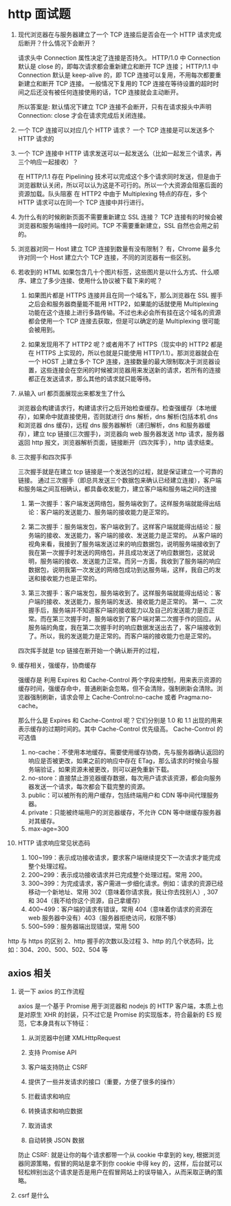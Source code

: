 # http 面试题

1. 现代浏览器在与服务器建立了一个 TCP 连接后是否会在一个 HTTP 请求完成后断开？什么情况下会断开？

   请求头中 Connection 属性决定了连接是否持久。
   HTTP/1.0 中 Connection 默认是 close 的，即每次请求都会重新建立和断开 TCP 连接；
   HTTP/1.1 中 Connection 默认是 keep-alive 的，即 TCP 连接可以复用，不用每次都要重新建立和断开 TCP 连接。
   一般情况下复用的 TCP 连接在等待设置的超时时间之后还没有被任何连接使用的话，TCP 连接就会主动断开。

   所以答案是: 默认情况下建立 TCP 连接不会断开，只有在请求报头中声明 Connection: close 才会在请求完成后关闭连接。

2. 一个 TCP 连接可以对应几个 HTTP 请求？
   一个 TCP 连接是可以发送多个 HTTP 请求的

3. 一个 TCP 连接中 HTTP 请求发送可以一起发送么（比如一起发三个请求，再三个响应一起接收）？

   在 HTTP/1.1 存在 Pipelining 技术可以完成这个多个请求同时发送，但是由于浏览器默认关闭，所以可以认为这是不可行的。所以一个大资源会阻塞后面的资源加载。队头阻塞
   在 HTTP2 中由于 Multiplexing 特点的存在，多个 HTTP 请求可以在同一个 TCP 连接中并行进行。

4. 为什么有的时候刷新页面不需要重新建立 SSL 连接？
   TCP 连接有的时候会被浏览器和服务端维持一段时间。TCP 不需要重新建立，SSL 自然也会用之前的。

5. 浏览器对同一 Host 建立 TCP 连接到数量有没有限制？
   有，Chrome 最多允许对同一个 Host 建立六个 TCP 连接，不同的浏览器有一些区别。

6. 若收到的 HTML 如果包含几十个图片标签，这些图片是以什么方式、什么顺序、建立了多少连接、使用什么协议被下载下来的呢？

   1. 如果图片都是 HTTPS 连接并且在同一个域名下，那么浏览器在 SSL 握手之后会和服务器商量能不能用 HTTP2，如果能的话就使用 Multiplexing 功能在这个连接上进行多路传输。不过也未必会所有挂在这个域名的资源都会使用一个 TCP 连接去获取，但是可以确定的是 Multiplexing 很可能会被用到。

   2. 如果发现用不了 HTTP2 呢？或者用不了 HTTPS（现实中的 HTTP2 都是在 HTTPS 上实现的，所以也就是只能使用 HTTP/1.1）。那浏览器就会在一个 HOST 上建立多个 TCP 连接，连接数量的最大限制取决于浏览器设置，这些连接会在空闲的时候被浏览器用来发送新的请求，若所有的连接都正在发送请求，那么其他的请求就只能等待。

7. 从输入 url 都页面展现出来都发生了什么

   浏览器会构建请求行，构建请求行之后开始检查缓存。检查强缓存（本地缓存），如果命中就直接使用，否则就进行 dns 解析，dns 解析(包括本机 dns 和浏览器 dns 缓存)，远程 dns 服务器解析（递归解析，dns 和服务器缓存），建立 tcp 链接(三次握手)，浏览器向 web 服务器发送 http 请求，服务器返回 http 报文，浏览器解析页面，链接断开（四次挥手），http 请求结束。

8. 三次握手和四次挥手

   三次握手就是在建立 tcp 链接是一个发送包的过程，就是保证建立一个可靠的链接。
   通过三次握手（即总共发送三个数据包来确认已经建立连接），客户端和服务端之间互相确认，都具备收发能力，建立客户端和服务端之间的连接

   1. 第一次握手：客户端发送网络包，服务端收到了。这样服务端就能得出结论：客户端的发送能力、服务端的接收能力是正常的。

   2. 第二次握手：服务端发包，客户端收到了。这样客户端就能得出结论：服务端的接收、发送能力，客户端的接收、发送能力是正常的。 从客户端的视角来看，我接到了服务端发送过来的响应数据包，说明服务端接收到了我在第一次握手时发送的网络包，并且成功发送了响应数据包，这就说明，服务端的接收、发送能力正常。而另一方面，我收到了服务端的响应数据包，说明我第一次发送的网络包成功到达服务端，这样，我自己的发送和接收能力也是正常的。

   3. 第三次握手：客户端发包，服务端收到了。这样服务端就能得出结论：客户端的接收、发送能力，服务端的发送、接收能力是正常的。 第一、二次握手后，服务端并不知道客户端的接收能力以及自己的发送能力是否正常。而在第三次握手时，服务端收到了客户端对第二次握手作的回应。从服务端的角度，我在第二次握手时的响应数据发送出去了，客户端接收到了。所以，我的发送能力是正常的。而客户端的接收能力也是正常的。

   四次挥手就是 tcp 链接在断开始一个确认断开的过程，

9. 缓存相关，强缓存，协商缓存

   强缓存是 利用 Expires 和 Cache-Control 两个字段来控制，用来表示资源的缓存时间，强缓存命中，普通刷新会忽略，但不会清除，强制刷新会清除。浏览器强制刷新，请求会带上 Cache-Control:no-cache 或者 Pragma:no-cache。

   那么什么是 Expires 和 Cache-Control 呢？它们分别是 1.0 和 1.1 出现的用来表示缓存的过期时间的。其中 Cache-Control 优先级高。 Cache-Control 的可选值

   1. no-cache：不使用本地缓存。需要使用缓存协商，先与服务器确认返回的响应是否被更改，如果之前的响应中存在 ETag，那么请求的时候会与服务端验证，如果资源未被更改，则可以避免重新下载。
   2. no-store：直接禁止游览器缓存数据，每次用户请求该资源，都会向服务器发送一个请求，每次都会下载完整的资源。
   3. public：可以被所有的用户缓存，包括终端用户和 CDN 等中间代理服务器。
   4. private：只能被终端用户的浏览器缓存，不允许 CDN 等中继缓存服务器对其缓存。
   5. max-age=300

10. HTTP 请求响应常见状态码
    1. 100~199：表示成功接收请求，要求客户端继续提交下一次请求才能完成整个处理过程。
    2. 200~299：表示成功接收请求并已完成整个处理过程。常用 200。
    3. 300~399：为完成请求，客户需进一步细化请求。例如：请求的资源已经移动一个新地址、常用 302（意味着你请求我，我让你去找别人）, 307 和 304（我不给你这个资源，自己拿缓存）
    4. 400~499：客户端的请求有错误，常用 404（意味着你请求的资源在 web 服务器中没有）403（服务器拒绝访问，权限不够）
    5. 500~599：服务器端出现错误，常用 500

http 与 https 的区别
2、http 握手的次数以及过程
3、http 的几个状态码，比如：304、200、500、502、504 等

## axios 相关

1. 说一下 axios 的工作流程

   axios 是一个基于 Promise 用于浏览器和 nodejs 的 HTTP 客户端，本质上也是对原生 XHR 的封装，只不过它是 Promise 的实现版本，符合最新的 ES 规范，它本身具有以下特征：

   1. 从浏览器中创建 XMLHttpRequest

   2. 支持 Promise API

   3. 客户端支持防止 CSRF

   4. 提供了一些并发请求的接口（重要，方便了很多的操作）

   5. 拦截请求和响应

   6. 转换请求和响应数据

   7. 取消请求

   8. 自动转换 JSON 数据

   防止 CSRF: 就是让你的每个请求都带一个从 cookie 中拿到的 key, 根据浏览器同源策略，假冒的网站是拿不到你 cookie 中得 key 的，这样，后台就可以轻松辨别出这个请求是否是用户在假冒网站上的误导输入，从而采取正确的策略。

2. csrf 是什么

